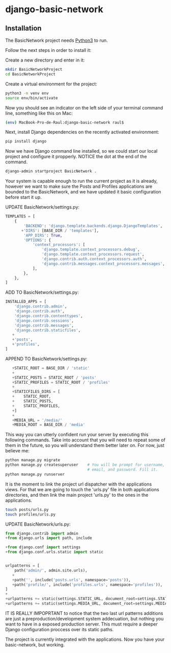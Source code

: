 # django-basic-network

## Installation

The BasicNetwork project needs [Python3](https://www.python.org) to run.

Follow the next steps in order to install it:

Create a new directory and enter in it:

```sh
mkdir BasicNetworkProject
cd BasicNetworkProject
```

Create a virtual environment for the project:

```sh
python3 -m venv env
source env/bin/activate
```

Now you should see an indicator on the left side of your terminal command line, something like this on Mac:

```sh
(env) MacBook-Pro-de-Raul:django-basic-network raul$ 
```
Next, install Django dependencies on the recently activated environment:

```sh
pip install django
```

Now we have Django command line installed, so we could start our local project and configure it propperly. NOTICE the dot at the end of the command.

```sh
django-admin startproject BasicNetwork .
```

Your system is capable enough to run the current project as it is already, however we want to make sure the Posts and Profiles applications are bounded to the BasicNetwork, and we have updated it basic configuration before start it up.

UPDATE BasicNetwork/settings.py:
```python
TEMPLATES = [
    {
        'BACKEND': 'django.template.backends.django.DjangoTemplates',
       +'DIRS': [BASE_DIR / 'templates'],
        'APP_DIRS': True,
        'OPTIONS': {
            'context_processors': [
                'django.template.context_processors.debug',
                'django.template.context_processors.request',
                'django.contrib.auth.context_processors.auth',
                'django.contrib.messages.context_processors.messages',
            ],
        },
    },
]
```

ADD TO BasicNetwork/settings.py:
```python
INSTALLED_APPS = [
    'django.contrib.admin',
    'django.contrib.auth',
    'django.contrib.contenttypes',
    'django.contrib.sessions',
    'django.contrib.messages',
    'django.contrib.staticfiles',
   +
   +'posts',
   +'profiles',
]
```

APPEND TO BasicNetwork/settings.py:
```python
   +STATIC_ROOT = BASE_DIR / 'static'
   +
   +STATIC_POSTS = STATIC_ROOT / 'posts'
   +STATIC_PROFILES = STATIC_ROOT / 'profiles'
   +
   +STATICFILES_DIRS = [
   +    STATIC_ROOT,
   +    STATIC_POSTS,
   +    STATIC_PROFILES,
   +]
   +
   +MEDIA_URL = '/media/'
   +MEDIA_ROOT = BASE_DIR / 'media'
```

This way you can utterly confident run your server by executing this following commands. Take into account that you will need to repeat some of them in the future, so you will understand them better later on. For now, just believe me:

```sh
python manage.py migrate
python manage.py createsuperuser    # You will be prompt for username,
                                    # email, and password. Fill it.
python manage.py runserver
```

It is the moment to link the project url dispatcher with the applications views. For that we are going to touch the 'urls.py' file in both applications directories, and then link the main project 'urls.py' to the ones in the applications.

```sh
touch posts/urls.py
touch profiles/urls.py
```

UPDATE BasicNetwork/urls.py:
```python
from django.contrib import admin
+from django.urls import path, include

+from django.conf import settings
+from django.conf.urls.static import static


urlpatterns = [
    path('admin/', admin.site.urls),
   +
   +path('', include('posts.urls', namespace='posts')),
   +path('profile/', include('profiles.urls', namespace='profiles')),
]
+
+urlpatterns += static(settings.STATIC_URL, document_root=settings.STATIC_ROOT)
+urlpatterns += static(settings.MEDIA_URL, document_root=settings.MEDIA_ROOT)
```

IT IS REALLY IMPOPRTANT to notice that the two last url patterns additions are just a preproduction/development system addecuation, but nothing you want to have in a exposed production server. This must require a deeper Django configuration proccess over its static paths.

The project is currently integrated with the applications. Now you have your basic-network, but working.
